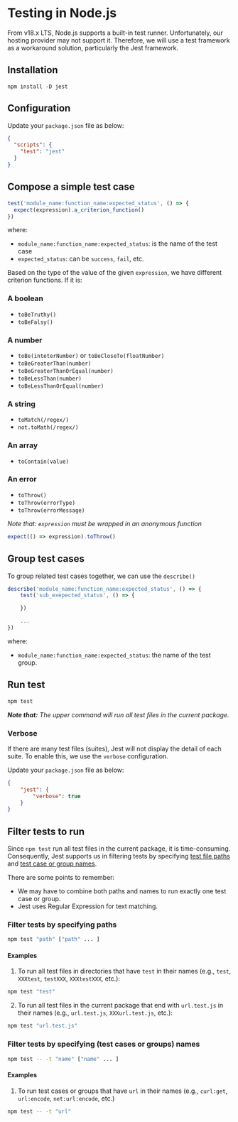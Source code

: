# Testing in Node.js

From v18.x LTS, Node.js supports a built-in test runner. Unfortunately, our hosting provider may not support it. Therefore, we will use a test framework as a workaround solution, particularly the Jest framework.

## Installation

`npm install -D jest`

## Configuration

Update your `package.json` file as below:

```json
{
  "scripts": {
    "test": "jest"
  }
}
```

## Compose a simple test case

```js
test('module_name:function_name:expected_status', () => {
  expect(expression).a_criterion_function()
})
```

where:

- `module_name:function_name:expected_status`: is the name of the test case
- `expected_status`: can be `success`, `fail`, etc.

Based on the type of the value of the given `expression`, we have different criterion functions. If it is:

### A boolean

- `toBeTruthy()`
- `toBeFalsy()`

### A number

- `toBe(inteterNumber)` or `toBeCloseTo(floatNumber)`
- `toBeGreaterThan(number)`
- `toBeGreaterThanOrEqual(number)`
- `toBeLessThan(number)`
- `toBeLessThanOrEqual(number)`

### A string

-  `toMatch(/regex/)`
- `not.toMath(/regex/)`

### An array

- `toContain(value)`

### An error

- `toThrow()`
- `toThrow(errorType)`
- `toThrow(errorMessage)`

*Note that: `expression` must be wrapped in an anonymous function*

```js
expect(() => expression).toThrow()
```

## Group test cases

To group related test cases together, we can use the `describe()`

```js
describe('module_name:function_name:expected_status', () => {
    test('sub_exepected_status', () => {

    })

    ...
})
```

where:

- `module_name:function_name:expected_status`: the name of the test group.

## Run test

```sh
npm test
```

***Note that:*** *The upper command will run all test files in the current package.*

### Verbose

If there are many test files (suites), Jest will not display the detail of each suite. To enable this, we use the `verbose` configuration. 

Update your `package.json` file as below:

```json
{
    "jest": {
        "verbose": true
    }
}
```

## Filter tests to run

Since `npm test` run all test files in the current package, it is time-consuming. Consequently, Jest supports us in filtering tests by specifying [test file paths](#filter-tests-by-specifying-paths) and [test case or group names](#filter-tests-by-specifying-test-cases-or-groups-names).

There are some points to remember:

- We may have to combine both paths and names to run exactly one test case or group.
- Jest uses Regular Expression for text matching.

### Filter tests by specifying paths

```sh
npm test "path" ["path" ... ]
```

#### Examples

1. To run all test files in directories that have `test` in their names (e.g., `test`, `XXXtest`, `testXXX`, `XXXtestXXX`, etc.):

```sh
npm test "test"
```

2. To run all test files in the current package that end with `url.test.js` in their names (e.g., `url.test.js`, `XXXurl.test.js`, etc.):

```sh
npm test "url.test.js"
```

### Filter tests by specifying (test cases or groups) names

```sh
npm test -- -t "name" ["name" ... ]
```

#### Examples

1. To run test cases or groups that have `url` in their names (e.g., `curl:get`, `url:encode`, `net:url:encode`, etc.)

```sh
npm test -- -t "url"
```
